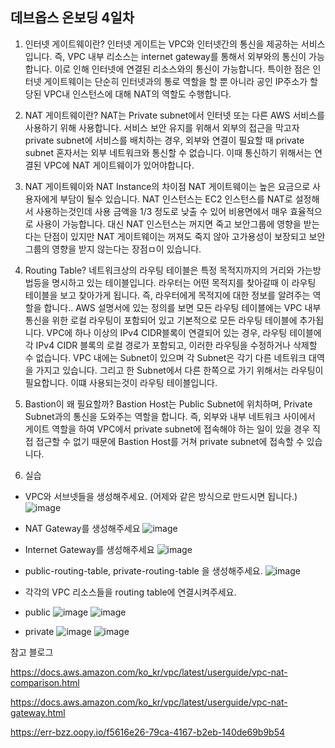 ## 데브옵스 온보딩 4일차

1. 인터넷 게이트웨이란?
  인터넷 게이트는 VPC와 인터넷간의 통신을 제공하는 서비스입니다. 즉, VPC 내부 리소스는 internet gateway를 통해서 외부와의 통신이 가능합니다. 이로 인해 인터넷에 연결된 리소스와의 통신이 가능합니다. 특이한 점은 인터넷 게이트웨이는 단순히 인터넷과의 통로 역할을 할 뿐 아니라 공인 IP주소가 할당된 VPC내 인스턴스에 대해 NAT의 역할도 수행합니다.

2. NAT 게이트웨이란?
  NAT는 Private subnet에서 인터넷 또는 다른 AWS 서비스를 사용하기 위해 사용합니다. 서비스 보안 유지를 위해서 외부의 접근을 막고자 private subnet에 서비스를 배치하는 경우, 외부와 연결이 필요할 때 private subnet 혼자서는 외부 네트워크와 통신할 수 없습니다. 이때 통신하기 위해서는 연결된 VPC에 NAT 게이트웨이가 있어야합니다. 

3. NAT 게이트웨이와 NAT Instance의 차이점
  NAT 게이트웨이는 높은 요금으로 사용자에게 부담이 될수 있습니다. NAT 인스턴스는 EC2 인스턴스를 NAT로 설정해서 사용하는것인데 사용 금액을 1/3 정도로 낮출 수 있어 비용면에서 매우 효율적으로 사용이 가능합니다. 대신 NAT 인스턴스는 꺼지면 죽고 보안그룹에 영향을 받는다는 단점이 있지만 NAT 게이트웨이는 꺼져도 죽지 않아 고가용성이 보장되고 보안그룹의 영향을 받지 않는다는 장점ㅁ이 있습니다.

4. Routing Table?
  네트워크상의 라우팅 테이블은 특정 목적지까지의 거리와 가는방법등을 명시하고 있는 테이블입니다. 라우터는 어떤 목적지를 찾아갈때 이 라우팅 테이블을 보고 찾아가게 됩니다. 즉, 라우터에게 목적지에 대한 정보를 알려주는 역할을 합니다.. AWS 설명서에 있는 정의를 보면 모든 라우팅 테이블에는 VPC 내부 통신을 위한 로컬 라우팅이 포함되어 있고 기본적으로 모든 라우팅 테이블에 추가됩니다. VPC에 하나 이상의 IPv4 CIDR블록이 연결되어 있는 경우, 라우팅 테이블에 각 IPv4 CIDR 블록의 로컬 경로가 포함되고, 이러한 라우팅을 수정하거나 삭제할 수 없습니다. VPC 내에는 Subnet이 있으며 각 Subnet은 각기 다른 네트워크 대역을 가지고 있습니다. 그리고 한 Subnet에서 다른 한쪽으로 가기 위해서는 라우팅이 필요합니다. 이떄 사용되는것이 라우팅 테이블입니다.

5. Bastion이 왜 필요할까?
  Bastion Host는 Public Subnet에 위치하며, Private Subnet과의 통신을 도와주는 역할을 합니다. 즉, 외부와 내부 네트워크 사이에서 게이트 역할을 하여 VPC에서 private subnet에 접속해야 하는 일이 있을 경우 직접 접근할 수 없기 때문에 Bastion Host를 거쳐 private subnet에 접속할 수 있습니다. 

6. 실습

  - VPC와 서브넷들을 생성해주세요. (어제와 같은 방식으로 만드시면 됩니다.)
    ![image](https://github.com/GSM-MSG/DevOps-Onboarding/assets/103885741/d46e4d98-03f2-4105-9897-43b1cc7b2274)

  - NAT Gateway를 생성해주세요
    ![image](https://github.com/GSM-MSG/DevOps-Onboarding/assets/103885741/6e0b117a-4b12-4f36-b1fc-3d4821ba6fc8)

  - Internet Gateway를 생성해주세요
    ![image](https://github.com/GSM-MSG/DevOps-Onboarding/assets/103885741/195c5110-5aee-46da-afd1-61da5ef9718e)

  - public-routing-table, private-routing-table 을 생성해주세요.
    ![image](https://github.com/GSM-MSG/DevOps-Onboarding/assets/103885741/f4df65b1-c4a8-48be-9811-e54d3f73a10d)

  - 각각의 VPC 리소스들을 routing table에 연결시켜주세요.
  - public
    ![image](https://github.com/GSM-MSG/DevOps-Onboarding/assets/103885741/d67ec44d-f116-4670-9dda-0ba37b21dc82)
    ![image](https://github.com/GSM-MSG/DevOps-Onboarding/assets/103885741/5b6efdfe-d48c-4377-a226-3b05f1728180)

  - private
    ![image](https://github.com/GSM-MSG/DevOps-Onboarding/assets/103885741/1ff8939c-23dd-4b67-a6a3-761b9f836b7e)
    ![image](https://github.com/GSM-MSG/DevOps-Onboarding/assets/103885741/146a4e73-796c-4860-b7e4-0e3223d256e5)



  

참고 블로그 

https://docs.aws.amazon.com/ko_kr/vpc/latest/userguide/vpc-nat-comparison.html

https://docs.aws.amazon.com/ko_kr/vpc/latest/userguide/vpc-nat-gateway.html

https://err-bzz.oopy.io/f5616e26-79ca-4167-b2eb-140de69b9b54
